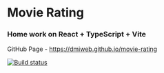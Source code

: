 # Movie Rating
### Home work on React + TypeScript + Vite

GitHub Page - https://dmiweb.github.io/movie-rating

[![Build status](https://ci.appveyor.com/api/projects/status/p2488nvgcadx1eow?svg=true)](https://ci.appveyor.com/project/dmiweb/movie-rating)